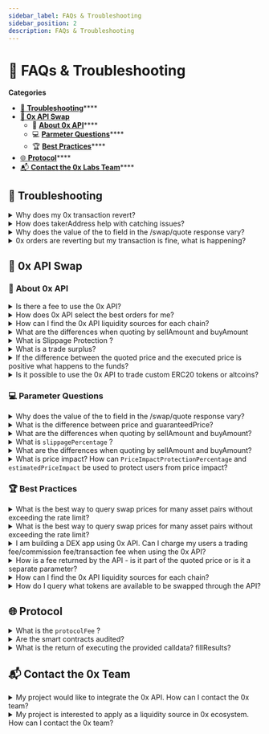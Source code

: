 ```yaml
---
sidebar_label: FAQs & Troubleshooting
sidebar_position: 2
description: FAQs & Troubleshooting
---
```

# 🤔 FAQs & Troubleshooting

**Categories**

* [🧰 **Troubleshooting**](faqs-and-troubleshooting.md#troubleshooting)****
* ****[**🔄 0x API Swap**](faqs-and-troubleshooting.md#0x-api-swap-1)****
  * 📜 [**About 0x API**](faqs-and-troubleshooting.md#about-0x-api)****
  * 💻 [**Parmeter Questions**](faqs-and-troubleshooting.md#parameter-questions)****
  * 🏆 [**Best Practices**](faqs-and-troubleshooting.md#best-practices)****
* [🌐 **Protocol**](faqs-and-troubleshooting.md#protocol)****
* [📬 **Contact the 0x Labs Team**](faqs-and-troubleshooting.md#contact-the-0x-team)****

## 🧰 **Troubleshooting**

<details>

<summary>Why does my 0x transaction revert?</summary>

If your 0x quote is reverting, besides the standard revert issues related to ETH transactions, we recommend check the following are set correctly:

* Are allowances properly set for the user to trade the `sellToken`?
* Does the user have enough `sellToken` balance to execute the swap?
* Do users have enough to pay the gas?
* The slippage tolerance may be too low if the liquidity is very shallow for the token the user is trying to swap. Read [here](https://docs.0x.org/0x-api-swap/guides/troubleshooting-0x-api-swaps#slippage-tolerance) for how to handle this.&#x20;
* Fee-on-transfer tokens may wreak havoc on our contracts. Read [here](https://docs.0x.org/0x-api-swap/guides/troubleshooting-0x-api-swaps#fee-on-transfer-tokens) for how to handle this

For more details on addressing common issues, read [troubleshooting-0x-api-swaps.md](../0x-swap-api/guides/troubleshooting-0x-api-swaps.md "mention").&#x20;

</details>

<details>

<summary>How does takerAddress help with catching issues?</summary>

By passing a `takerAddress` parameter, 0x API can provide a more bespoke quote and help catch revert issues:

* 0x API will estimate the gas cost for `takerAddress` to execute the provided quote.
* If successfully called, the `gas` parameter in the quote will be an accurate amount of gas needed to execute the swap.
* If unsuccessful for revert reasons suggested above, then 0x API will throw a gas cost estimation error, alluding to an issue with the `takerAddress` executing the quote.

**TLDR** Pass `takerAddress` to get the quote validated before provided to you, assuring that a number of revert cases will not occur.

</details>

<details>

<summary>Why does the value of the to field in the /swap/quote response vary?</summary>

0x API selects the best 0x protocol interface to interact with based on the provided parameters and the smart order routing logic.

There are two main interfaces that 0x API will provide quotes for:

[**Exchange contract**](https://github.com/0xProject/0x-protocol-specification/blob/master/v3/v3-specification.md#exchange) - the main entry-point of the 0x protocol, all swap quotes are settled by the exchange contract.

[**Forwarder extension contract**](https://github.com/0xProject/0x-protocol-specification/blob/master/v3/forwarder-specification.md) - a payable interface allowing swaps between native ETH (as a `sellToken`) and another ERC20 asset.

Find the currently deployed contracts [here](https://docs.0x.org/introduction/0x-cheat-sheet).

</details>

<details>

<summary>0x orders are reverting but my transaction is fine, what is happening?</summary>

Developers may note when analyzing their transactions that some subset of 0x orders may revert (not filled) but the whole transaction is successful. This is expected behavior as implied earlier, some orders due to timing, and the pricing may be filled or expired before a users attempt to fill the order. This would result in a revert and 0x protocol will utilize fallback orders to compensate for the reverted order. This will result in a successful transaction even though reverts occur within the transactions.

</details>

## 🔄 **0x API Swap**

### 📜 **About 0x API**

<details>

<summary>Is there a fee to use the 0x API?</summary>

No, the 0x API is free to use and is intended for public use. If you are an integrator who needs access higher rate limits, please fill out [0x API Taker Integration Request Form](https://docs.google.com/forms/d/e/1FAIpQLSdUevfVTDbqnr2z7jBbuS-wMLu0wW9aHL0WZYb5B30TWFynhg/viewform) to apply for a custom enterprise API endpoint.

</details>

<details>

<summary>How does 0x API select the best orders for me?</summary>

Beyond simply sampling each liquidity source for their respective prices, 0x API adjusts for the gas consumption of each liquidity source with the specified gas price (if none provided 0x API will use ethGasStation's `fast` amount of gwei) and any associated fees with the specific liquidity source. By sampling through varying compositions of liquidity sources, 0x API selects the best set of orders to give you the best price. 0x API also creates another set of fallback orders to ensure that the quote can be executed by users.

Ex: 0x API will adjust the price potentially received from Curve Finance by gas \* gasPrice and its fees. Because of Curve Finance’s costly gas consumption, its nominal price may not be the best price when settled.

</details>

<details>

<summary>How can I find the 0x API liquidity sources for each chain?</summary>

Use the API endpoint `/swap/v1/sources` to get the liquidity sources per chain. You will need to specify the root-endpoint for the chain you are interested in, for example, [https://polygon.api.0x.org/swap/v1/sources](https://polygon.api.0x.org/swap/v1/sources) for the Polygon Network or [https://api.0x.org/swap/v1/sources](https://api.0x.org/swap/v1/sources) for Ethereum Mainnet. See the **0x API Swap**[introduction.md](../0x-swap-api/introduction.md "mention")for a full list of endpoints we support.&#x20;

</details>

<details>

<summary>What are the differences when quoting by sellAmount and buyAmount</summary>

* If `sellToken` is utilized, then any unused `sellToken` will be refunded to the user.
* When `buyAmount` is used, the only guarantee is that **at least** the amount specified is bought. 0xAPI will not terminate early in the case where one order fills at a better price, so the user can in effect over buy the specified amount. This is somewhat amplified by usage of `slippagePercentage` which underestimates the on-chain price by a percentage.

Also, some liquidity sources do not enable querying by `buyAmount` (i.e Kyber), these sources are ignored when quoting for `buyAmounts`

**TLDR** Whenever possible, use `sellAmount` over `buyAmount` to get more deterministic behavior.

</details>

<details>

<summary>What is Slippage Protection ?</summary>

Slippage Protection is a feature of the 0x API that finds the best routes for decentralized exchange (DEX) trades while avoiding [slippage](https://help.matcha.xyz/en/articles/6304010-what-is-slippage) and MEV attacks.&#x20;

Slippage Protection incorporates slippage forecasts into 0x API’s smart order routing algorithm to deliver the optimal trade route. With Slippage Protection activated, 0x API will enable developers to surface more reliable quotes and consistently deliver the best executed price to users.\
\
Slippage Protection is currently supported on Ethereum for the most active trading pairs (ETH-USDC, ETH-DAI, ETH-USDT, ETH-WBTC, WETH-USDC, WETH-DAI, WETH-USDT, WETH-WBTC)

**Slippage Protection is an auto-enabled feature of the 0x API**, and no additional action is required to enable to implement it in your API request.\
\
Read here for the[ full details of Slippage Protection](../0x-swap-api/advanced-topics/slippage-protection.md).&#x20;

</details>

<details>

<summary>What is a trade surplus?</summary>

A trade surplus occurs when the quoted price is more than the executed price due to "positive slippage" as a result of unique market conditions. \
\
Also see ["If the difference between the quoted price and the executed price is positive what happens to the funds?"](faqs-and-troubleshooting.md#if-the-difference-between-the-quoted-price-and-the-executed-price-is-positive-what-happens-to-the-fu)

</details>

<details>

<summary>If the difference between the quoted price and the executed price is positive what happens to the funds?</summary>

The answer to what happens to the [trade surplus](faqs-and-troubleshooting.md#what-is-a-trade-surplus) depends on whether or not you are a meta-aggregator AND whether or not you have an API key. \
\
**If you are **_**not**_** a meta-aggregator and have an API key:** 100% of the trade surplus is returned back to the user. \
\
**If you are a meta-aggregator OR you **_**do not**_** have an API key:** 0x Labs will collect the surplus for trades that meet the following criteria - the trade is performed via Swap API,  goes through the 0x TransformERC20 contract, AND both tokens in the trade are in our allowed list: DAI, ETH, WETH, BUSD, MATIC, WMATIC, WBTC, USDT, USDC, TUSD, PAXG, LINK, UNI, BAT, and COMP.

For example:&#x20;

* APE→USDC (trade surplus not collected)
* USDC→APE (trade surplus not collected)
* ETH→USDC (trade surplus collected)

For context, trades that meet the criteria above are generally source liquidity from 2 or more sources, which is where the Swap API adds the most value.

In summary, 0x Labs will only recoup the surplus when our product is able to create additional value through our smart order routing.

**Note that for ALL integrators**, we will _not_ be recouping the surplus on orders that are routed through a single source (eg. 100% Uniswap or 100% Sushiswap), so our pricing will remain extremely competitive against AMMs and liquidity aggregators with a broader surplus policy.\
\
This model ensures that we can continue to invest into long-term growth of our products and continue to provide our integrators and end users the best experience.&#x20;

**🔑 Interested** **to** **get** **an** **API** **key?** **Please** **fill** **out** **the** [**request form.**](https://www.0x.org/#contact)****

</details>

<details>

<summary>Is it possible to use the 0x API to trade custom ERC20 tokens or altcoins?</summary>

If you would like to trade a custom token, you will need to create the liquidity either by using 0x limit orders or by creating a Liquidity Pool for your token on one of the various AMM sources that the API sources from, such as Uniswap, SushiSwap, or Curve. Learn more about creating limit order: [https://docs.0x.org/protocol/docs/exchange-proxy/features/nativeorders#limit-orders](https://docs.0x.org/protocol/docs/exchange-proxy/features/nativeorders#limit-orders)

</details>

### 💻 **Parameter Questions**

<details>

<summary>Why does the value of the to field in the /swap/quote response vary?</summary>

0x API selects the best 0x protocol interface to interact with based on the provided parameters and the smart order routing logic.

There are two main interfaces that 0x API will provide quotes for:

[**Exchange contract**](https://github.com/0xProject/0x-protocol-specification/blob/master/v3/v3-specification.md#exchange) - the main entry-point of the 0x protocol, all swap quotes are settled by the exchange contract.

[**Forwarder extension contract**](https://github.com/0xProject/0x-protocol-specification/blob/master/v3/forwarder-specification.md) - a payable interface allowing swaps between native ETH (as a `sellToken`) and another ERC20 asset.

Find the currently deployed contracts [here](https://docs.0x.org/introduction/0x-cheat-sheet).

</details>

<details>

<summary>What is the difference between price and guaranteedPrice?</summary>

The `price` field provides developers a sense of what the BEST price they could receive, denominated in `sellToken` for one `buyToken`. The `gauranteedPrice` is the price that developers can expect in a WORST case scenario where all the fallback orders are utilized over the better priced orders.

Say you found a swap for ETH to DAI at 220 DAI while the market price for ETH is 200 DAI. Obviously this is a great price and will not last forever, a “race” of sorts occurs as users compete to settle the swap of ETH for 220 DAI by selecting a competitive gasPrice that would result in their transaction being mined over others.

When such a race happens, only one user gets to receive the swap of ETH for 220 DAI, the other users will see their transactions revert.

To ensure that users will always have their swap executed within a reasonable price, 0x API quoting logic provides a set of fallback orders, created with on-chain sources (kyber, uniswap, PLP, curve) that will be filled at a slightly worse rate if the more aggressively priced orders expires or are filled by somebody else.

**TLDR** expect the actual settled price of a 0x quote to be somewhere between `price` and `gauranteedPrice`.

</details>

<details>

<summary>What are the differences when quoting by sellAmount and buyAmount?</summary>

* If `sellToken` is utilized, then any unused `sellToken` will be refunded to the user.
* When `buyAmount` is used, the only guarantee is that **at least** the amount specified is bought. 0xAPI will not terminate early in the case where one order fills at a better price, so the user can in effect over buy the specified amount. This is somewhat amplified by usage of `slippagePercentage` which underestimates the on-chain price by a percentage.

Also, some liquidity sources do not enable querying by `buyAmount` (i.e Kyber), these sources are ignored when quoting for `buyAmounts`

**TLDR** Whenever possible, use `sellAmount` over `buyAmount` to get more deterministic behavior.

</details>

<details>

<summary>What is <code>slippagePercentage</code> ?</summary>

Developers can influence how much “worse” the `guaranteedPrice` is through the `slippagePercentage` parameter. With on-chain sources, prices can vary between the quote being made and settlement. The `slippagePercentage` provides a "upper bound" to how much the price provided by these on-chain sources can slip and remain desirable by the developer.

**TLDR** `slippagePercentage` controls how much worse the price can be for the fallback orders provided in a 0x API quote which influences the `guaranteedPrice`.

</details>

<details>

<summary>What are the differences when quoting by sellAmount and buyAmount?</summary>

* If `sellToken` is utilized, then any unused `sellToken` will be refunded to the user.
* When `buyAmount` is used, the only guarantee is that **at least** the amount specified is bought. 0xAPI will not terminate early in the case where one order fills at a better price, so the user can in effect over buy the specified amount. This is somewhat amplified by usage of `slippagePercentage` which underestimates the on-chain price by a percentage.

Also, some liquidity sources do not enable querying by `buyAmount` (i.e Kyber), these sources are ignored when quoting for `buyAmounts`

**TLDR** Whenever possible, use `sellAmount` over `buyAmount` to get more deterministic behavior.

</details>

<details>

<summary>What is price impact? How can <code>PriceImpactProtectionPercentage</code> and <code>estimatedPriceImpact</code> be used to protect users from price impact? </summary>

Read our [full blog post](https://blog.0x.org/0x-swap-api-price-impact-protection/) on Price Impact Protection and how to use it in the Swap API.&#x20;

\
**What is price impact?**\
****\
****Price impact is the influence that a user’s trade has over the market price of an underlying trading pair. It is directly related to the amount of liquidity in the pool. Price impact can be particularly high for illiquid trading pairs and in certain instances can cause significant losses for traders.

This is different from price slippage, although the terms are often mistakenly used interchangeably. Price slippage refers to the difference between the executed price and the quoted price, caused by external market movements unrelated to your trade.\
\
**What is our solution?** \
****\
****We launched Price Impact Protection to make it easier to protect users from getting rekt by illiquid markets. Despite Swap API enabling access to the deepest liquidity from over 70+ exchanges, there are still some long-tailed token pairs that suffer from suboptimal liquidity on decentralized exchanges.

When we are able to calculate price impact estimates, users leveraging the Swap API will be notified when their trade faces a price impact over a certain threshold. The API will return an error of insufficient liquidity due to the price impact being higher than the defined limit. The threshold is easily customizable by setting `PriceImpactProtectionPercentage` anywhere from 0-1, so we encourage every Swap API user to customize this parameter based on their needs and tolerance.

Price Impact Protection is an optional feature - the default threshold will be set at 1. Developers and API users who want to take advantage of it will need to opt-in by adjusting this setting.

Developers can also surface this information in their UI so users can see the potential price impact of a trade prior to submitting an order. Developers can simply ping the Swap API \[[swap/v1/quote](https://docs.0x.org/0x-api-swap/api-references/get-swap-v1-quote#request)] and use the returned `estimatedPriceImpact` information.

</details>

### 🏆 **Best Practices**

<details>

<summary>What is the best way to query swap prices for many asset pairs without exceeding the rate limit?</summary>

Our rate limits exists because we want to encourage anyone using our infra to actually swap, not just use our API as a price oracle. If you would like to query for token prices, we would recommend either setting up your own 0x API instance via the [repo README](https://github.com/0xProject/0x-api#getting-started) instructions or query a 3rd party service like [coingecko](https://www.coingecko.com/en/coins/usd-coin#markets).

</details>

<details>

<summary>What is the best way to query swap prices for many asset pairs without exceeding the rate limit?</summary>

Our rate limits exists because we want to encourage anyone using our infra to actually swap, not just use our API as a price oracle. If you would like to query for token prices, we would recommend either setting up your own 0x API instance via the [repo README](https://github.com/0xProject/0x-api#getting-started) instructions or query a 3rd party service like [coingecko](https://www.coingecko.com/en/coins/usd-coin#markets).

</details>

<details>

<summary>I am building a DEX app using 0x API. Can I charge my users a trading fee/commission fee/transaction fee when using the 0x API? </summary>

**TL;DR** You have full flexibility on the fees you collect on your trades

Yes, this can be done by setting the `feeRecipient` and `buyTokenPercentageFee` parameters in a [`/swap`API request](../0x-swap-api/api-references/get-swap-v1-quote.md#request). Set a `buyTokenPercentageFee` on your DEX trades which represents the percentage (between 0 - 1.0) of the `buyAmount` (tokens being received) that should be attributed to `feeRecipient` (your wallet) as an affiliate fee.\
\
When the transaction has gone through, the fee amount will be sent to the `feeRecipient` address you've set. The fee is receive in the `buyToken` (the token that the user will receive). If you would like to receive a specific type of token (e.g. USDC), you will need to convert those on your own. \
\
Details about these parameters can be found in [get-swap-v1-quote.md](../0x-swap-api/api-references/get-swap-v1-quote.md "mention").&#x20;

**Also see** [#how-is-a-fee-returned-by-the-api-is-it-part-of-the-quoted-price-or-is-it-a-separate-parameter](faqs-and-troubleshooting.md#how-is-a-fee-returned-by-the-api-is-it-part-of-the-quoted-price-or-is-it-a-separate-parameter "mention")****

</details>

<details>

<summary> How is a fee returned by the API - is it part of the quoted price or is it a separate parameter? </summary>

The fee amount is incorporated as part of the quoted price. If you would like to display the fee separately, just display the amount return by `buyAmount * buyTokenPercentageFee`

</details>

<details>

<summary>How can I find the 0x API liquidity sources for each chain?</summary>

Use the API endpoint `/swap/v1/sources` to get the liquidity sources per chain. You will need to specify the root-endpoint for the chain you are interested in, for example, [https://polygon.api.0x.org/swap/v1/sources](https://polygon.api.0x.org/swap/v1/sources) for the Polygon Network or [https://api.0x.org/swap/v1/sources](https://api.0x.org/swap/v1/sources) for Ethereum Mainnet. See the **0x API Swap**[introduction.md](../0x-swap-api/introduction.md "mention")for a full list of endpoints we support.&#x20;

</details>

<details>

<summary>How do I query what tokens are available to be swapped through the API?</summary>

All ERC20 tokens are supported with the caveat that if the token is fee-on-transfer or has some other special logic there is no way for the API to detect this and their requests may fail/transactions revert/result in some wonky swaps.\
\
We recommend referring to [tokenlist.org](https://tokenlists.org/), specifically the [CoinGecko tokenlist ](https://tokenlists.org/token-list?url=https://tokens.coingecko.com/uniswap/all.json)for a list of all available ERC20 tokens.&#x20;

</details>

## 🌐 **Protocol**

<details>

<summary>What is the <code>protocolFee</code> ?</summary>

The community voted to remove protocol fees in [ZEIP-91](https://www.0x.org/zrx/vote/zeip-91) which decreased the protocol fee multiplier from the current value (70,000) to zero (0) for v3 onward.&#x20;

_**The following is kept for historical reference but no longer applie**_**s**

A protocol fee was paid by takers and ultimately rebated to market makers when their orders are filled.&#x20;

Protocol fees were calculated per order using the gas price multiplied by a constant (currently 70,000). 0x API calculated the required protocol fees to be paid and returns this in the `value` field. Since we recommended using a high gas price, in the event where the taker fills at a lower gas price, the excess was returned.

It was possible for the protocol fees to be paid in WETH rather than sent in the transaction as ETH. This could be achieved by the taker having a WETH balance and setting a WETH allowance to the Protocol fee collector address. This [address](https://etherscan.io/address/0xa26e80e7dea86279c6d778d702cc413e6cffa777) can be read on the Exchange contract: `Exchange.protocolFeeCollector`.

_TLDR_ 0x API handled the heavy lifting related to protocol fees and provides a `value` field.

</details>

<details>

<summary>Are the smart contracts audited?</summary>

Yes, 0x protocol’s contracts are open source and extensively tested by 0x core team’s internal protocol team and by external auditors (Consensys dilligence, Trail of Bits).

The [**Exchange**](https://github.com/0xProject/0x-protocol-specification/blob/master/v3/v3-specification.md#exchange) contract, because they are the main entry point of the 0x protocol, is versioned, and governed by ZRX token holders. Because of its critical place in 0x infrastructure, the 0x core team employs a number of external audits to ensure the safe and intended usage of the 0x contract.

The [**Forwarder**](https://github.com/0xProject/0x-protocol-specification/blob/master/v3/forwarder-specification.md) contract is internally audited and constantly improved upon by the 0x core team. Forwarder, an optional extension contract that users can opt in/out of using when swapping, has a minimized attack surface because no approval of user funds is needed.

</details>

<details>

<summary>What is the return of executing the provided calldata? fillResults?</summary>

0x protocol returns a `FillResults` object that returns the result of executing a 0x swap:

```
struct FillResults {
    uint256 makerAssetFilledAmount;  // Total amount of buyToken filled.
    uint256 takerAssetFilledAmount;  // Total amount of sellToken filled.
    uint256 protocolFeePaid;         // Total amount of protocolFee pair in WETH or ETH
    ...
}
```

On-chain, easily decode the result of executing the `calldata` like so:

```
import "@0x/contracts-exchange-libs/contracts/src/LibFillResults.sol";

...

(bool success, bytes memory data) = address(exchange).call.value(quote.protocolFee)(quote.calldataHex);
require(success, "Swap not filled");
 fillResults = abi.decode(data, (LibFillResults.FillResults));
 
```

</details>

## 📬 Contact the 0x Team

<details>

<summary>My project would like to integrate the 0x API. How can I contact the 0x team?</summary>

We appreciate your interest in consuming liquidity from the 0x API. Please fill out[ this form](https://docs.google.com/forms/d/e/1FAIpQLSdUevfVTDbqnr2z7jBbuS-wMLu0wW9aHL0WZYb5B30TWFynhg/viewform) for us to  to learn more about application and how you use the 0x API. Our team will review and reach out to you.

</details>

<details>

<summary>My project is interested to apply as a liquidity source in 0x ecosystem. How can I contact the 0x team?</summary>

Thank you for your interest in providing liquidity to the 0x ecosystem via our RFQ suite of products. Please fill out [this form](https://docs.google.com/forms/d/e/1FAIpQLSen019JsWFZHluSgqSaPE\_WFVc4YBtNS4EKB8ondJJ40Eh8jw/viewform) to help us learn more about your firm, and determine whether 0x is a good fit for you. Our team will review and reach out to you.\


</details>
